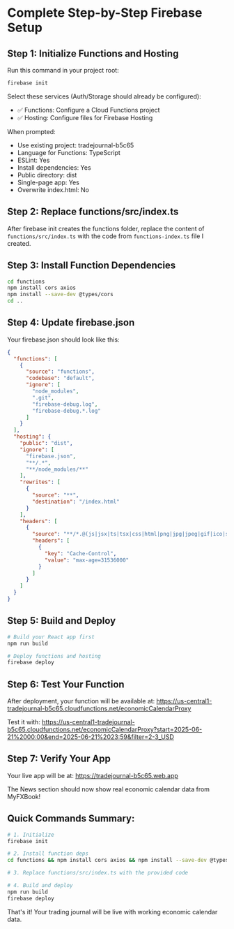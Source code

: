 # Complete Step-by-Step Firebase Setup

## Step 1: Initialize Functions and Hosting

Run this command in your project root:

```bash
firebase init
```

Select these services (Auth/Storage should already be configured):
- ✅ Functions: Configure a Cloud Functions project  
- ✅ Hosting: Configure files for Firebase Hosting

When prompted:
- Use existing project: tradejournal-b5c65
- Language for Functions: TypeScript
- ESLint: Yes
- Install dependencies: Yes
- Public directory: dist
- Single-page app: Yes
- Overwrite index.html: No

## Step 2: Replace functions/src/index.ts

After firebase init creates the functions folder, replace the content of `functions/src/index.ts` with the code from `functions-index.ts` file I created.

## Step 3: Install Function Dependencies

```bash
cd functions
npm install cors axios
npm install --save-dev @types/cors
cd ..
```

## Step 4: Update firebase.json

Your firebase.json should look like this:

```json
{
  "functions": [
    {
      "source": "functions",
      "codebase": "default",
      "ignore": [
        "node_modules",
        ".git", 
        "firebase-debug.log",
        "firebase-debug.*.log"
      ]
    }
  ],
  "hosting": {
    "public": "dist",
    "ignore": [
      "firebase.json",
      "**/.*", 
      "**/node_modules/**"
    ],
    "rewrites": [
      {
        "source": "**",
        "destination": "/index.html"
      }
    ],
    "headers": [
      {
        "source": "**/*.@(js|jsx|ts|tsx|css|html|png|jpg|jpeg|gif|ico|svg|woff|woff2|ttf|eot)",
        "headers": [
          {
            "key": "Cache-Control",
            "value": "max-age=31536000"
          }
        ]
      }
    ]
  }
}
```

## Step 5: Build and Deploy

```bash
# Build your React app first
npm run build

# Deploy functions and hosting
firebase deploy
```

## Step 6: Test Your Function

After deployment, your function will be available at:
https://us-central1-tradejournal-b5c65.cloudfunctions.net/economicCalendarProxy

Test it with:
https://us-central1-tradejournal-b5c65.cloudfunctions.net/economicCalendarProxy?start=2025-06-21%2000:00&end=2025-06-21%2023:59&filter=2-3_USD

## Step 7: Verify Your App

Your live app will be at:
https://tradejournal-b5c65.web.app

The News section should now show real economic calendar data from MyFXBook!

## Quick Commands Summary:

```bash
# 1. Initialize
firebase init

# 2. Install function deps  
cd functions && npm install cors axios && npm install --save-dev @types/cors && cd ..

# 3. Replace functions/src/index.ts with the provided code

# 4. Build and deploy
npm run build
firebase deploy
```

That's it! Your trading journal will be live with working economic calendar data.
